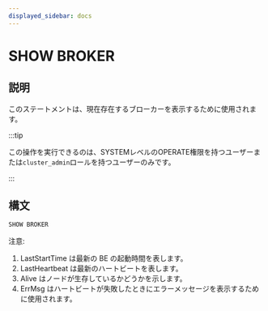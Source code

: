 ```yaml
---
displayed_sidebar: docs
---
```


# SHOW BROKER

## 説明

このステートメントは、現在存在するブローカーを表示するために使用されます。

:::tip

この操作を実行できるのは、SYSTEMレベルのOPERATE権限を持つユーザーまたは`cluster_admin`ロールを持つユーザーのみです。

:::

## 構文

```sql
SHOW BROKER
```

注意:

1. LastStartTime は最新の BE の起動時間を表します。
2. LastHeartbeat は最新のハートビートを表します。
3. Alive はノードが生存しているかどうかを示します。
4. ErrMsg はハートビートが失敗したときにエラーメッセージを表示するために使用されます。